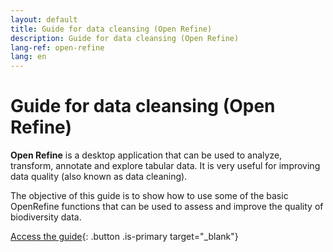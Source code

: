 ```yaml
---
layout: default
title: Guide for data cleansing (Open Refine)
description: Guide for data cleansing (Open Refine)
lang-ref: open-refine
lang: en
---
```


# Guide for data cleansing (Open Refine)

**Open Refine** is a desktop application that can be used to analyze, transform, annotate and explore tabular data. It is very useful for improving data quality (also known as data cleaning).

The objective of this guide is to show how to use some of the basic OpenRefine functions that can be used to assess and improve the quality of biodiversity data.

[Access the guide](https://docs.gbif.org/openrefine-guide/3.0/es/){: .button .is-primary target="_blank"}